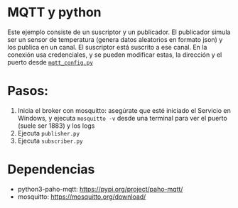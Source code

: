 # MQTT y python
Este ejemplo consiste de un suscriptor y un publicador. El publicador simula ser un sensor de temperatura (genera datos aleatorios en formato json) y los publica en un canal. El suscriptor está suscrito a ese canal. En la conexión usa credenciales, y se pueden modificar estas, la dirección y el puerto desde [`mqtt_config.py`](mqtt_config.py)

# Pasos:
1. Inicia el broker con mosquitto: asegúrate que esté iniciado el Servicio en Windows, y ejecuta `mosquitto -v` desde una terminal para ver el puerto (suele ser 1883) y los logs
2. Ejecuta `publisher.py`
3. Ejecuta `subscriber.py`

# Dependencias
- python3-paho-mqtt:  https://pypi.org/project/paho-mqtt/
- mosquitto: https://mosquitto.org/download/